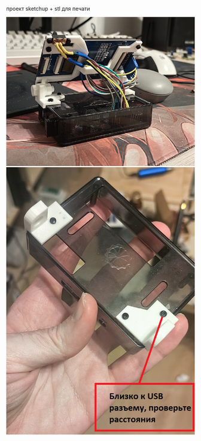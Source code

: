 проект sketchup + stl для печати

<img src="https://github.com/NC22/LCD-FB-ST7796S-no-touch-for-Orange-Pi/blob/main/Print/img1.png?raw=true">
<img src="https://github.com/NC22/LCD-FB-ST7796S-no-touch-for-Orange-Pi/blob/main/Print/img2.png?raw=true">
